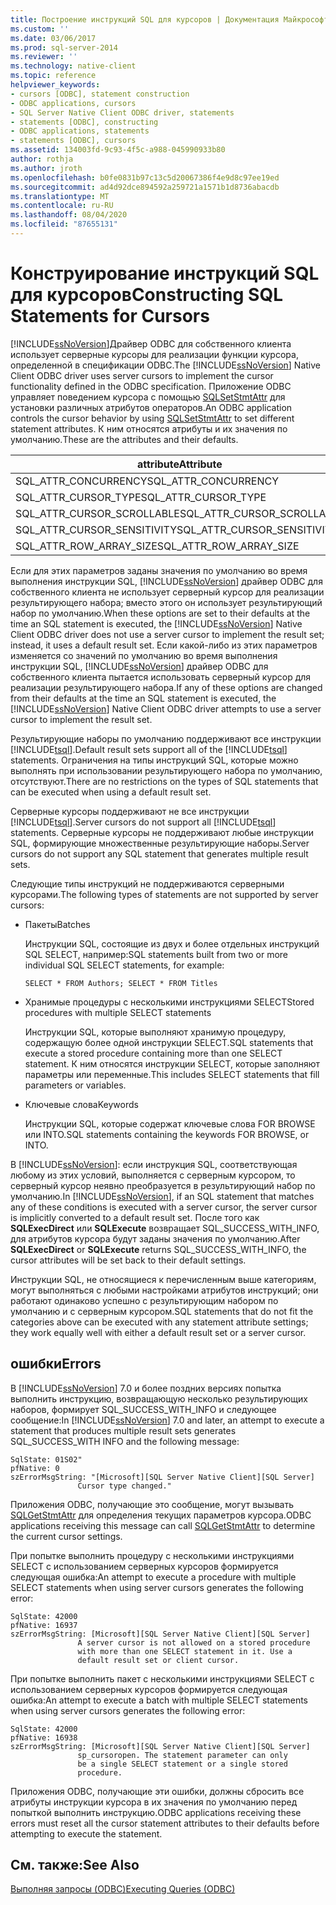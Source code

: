 ```yaml
---
title: Построение инструкций SQL для курсоров | Документация Майкрософт
ms.custom: ''
ms.date: 03/06/2017
ms.prod: sql-server-2014
ms.reviewer: ''
ms.technology: native-client
ms.topic: reference
helpviewer_keywords:
- cursors [ODBC], statement construction
- ODBC applications, cursors
- SQL Server Native Client ODBC driver, statements
- statements [ODBC], constructing
- ODBC applications, statements
- statements [ODBC], cursors
ms.assetid: 134003fd-9c93-4f5c-a988-045990933b80
author: rothja
ms.author: jroth
ms.openlocfilehash: b0fe0831b97c13c5d20067386f4e9d8c97ee19ed
ms.sourcegitcommit: ad4d92dce894592a259721a1571b1d8736abacdb
ms.translationtype: MT
ms.contentlocale: ru-RU
ms.lasthandoff: 08/04/2020
ms.locfileid: "87655131"
---
```

# <a name="constructing-sql-statements-for-cursors"></a><span data-ttu-id="e8d2c-102">Конструирование инструкций SQL для курсоров</span><span class="sxs-lookup"><span data-stu-id="e8d2c-102">Constructing SQL Statements for Cursors</span></span>
  <span data-ttu-id="e8d2c-103">[!INCLUDE[ssNoVersion](../../includes/ssnoversion-md.md)]Драйвер ODBC для собственного клиента использует серверные курсоры для реализации функции курсора, определенной в спецификации ODBC.</span><span class="sxs-lookup"><span data-stu-id="e8d2c-103">The [!INCLUDE[ssNoVersion](../../includes/ssnoversion-md.md)] Native Client ODBC driver uses server cursors to implement the cursor functionality defined in the ODBC specification.</span></span> <span data-ttu-id="e8d2c-104">Приложение ODBC управляет поведением курсора с помощью [SQLSetStmtAttr](../native-client-odbc-api/sqlsetstmtattr.md) для установки различных атрибутов операторов.</span><span class="sxs-lookup"><span data-stu-id="e8d2c-104">An ODBC application controls the cursor behavior by using [SQLSetStmtAttr](../native-client-odbc-api/sqlsetstmtattr.md) to set different statement attributes.</span></span> <span data-ttu-id="e8d2c-105">К ним относятся атрибуты и их значения по умолчанию.</span><span class="sxs-lookup"><span data-stu-id="e8d2c-105">These are the attributes and their defaults.</span></span>  
  
|<span data-ttu-id="e8d2c-106">attribute</span><span class="sxs-lookup"><span data-stu-id="e8d2c-106">Attribute</span></span>|<span data-ttu-id="e8d2c-107">По умолчанию</span><span class="sxs-lookup"><span data-stu-id="e8d2c-107">Default</span></span>|  
|---------------|-------------|  
|<span data-ttu-id="e8d2c-108">SQL_ATTR_CONCURRENCY</span><span class="sxs-lookup"><span data-stu-id="e8d2c-108">SQL_ATTR_CONCURRENCY</span></span>|<span data-ttu-id="e8d2c-109">SQL_CONCUR_READ_ONLY</span><span class="sxs-lookup"><span data-stu-id="e8d2c-109">SQL_CONCUR_READ_ONLY</span></span>|  
|<span data-ttu-id="e8d2c-110">SQL_ATTR_CURSOR_TYPE</span><span class="sxs-lookup"><span data-stu-id="e8d2c-110">SQL_ATTR_CURSOR_TYPE</span></span>|<span data-ttu-id="e8d2c-111">SQL_CURSOR_FORWARD_ONLY</span><span class="sxs-lookup"><span data-stu-id="e8d2c-111">SQL_CURSOR_FORWARD_ONLY</span></span>|  
|<span data-ttu-id="e8d2c-112">SQL_ATTR_CURSOR_SCROLLABLE</span><span class="sxs-lookup"><span data-stu-id="e8d2c-112">SQL_ATTR_CURSOR_SCROLLABLE</span></span>|<span data-ttu-id="e8d2c-113">SQL_NONSCROLLABLE</span><span class="sxs-lookup"><span data-stu-id="e8d2c-113">SQL_NONSCROLLABLE</span></span>|  
|<span data-ttu-id="e8d2c-114">SQL_ATTR_CURSOR_SENSITIVITY</span><span class="sxs-lookup"><span data-stu-id="e8d2c-114">SQL_ATTR_CURSOR_SENSITIVITY</span></span>|<span data-ttu-id="e8d2c-115">SQL_UNSPECIFIED</span><span class="sxs-lookup"><span data-stu-id="e8d2c-115">SQL_UNSPECIFIED</span></span>|  
|<span data-ttu-id="e8d2c-116">SQL_ATTR_ROW_ARRAY_SIZE</span><span class="sxs-lookup"><span data-stu-id="e8d2c-116">SQL_ATTR_ROW_ARRAY_SIZE</span></span>|<span data-ttu-id="e8d2c-117">1</span><span class="sxs-lookup"><span data-stu-id="e8d2c-117">1</span></span>|  
  
 <span data-ttu-id="e8d2c-118">Если для этих параметров заданы значения по умолчанию во время выполнения инструкции SQL, [!INCLUDE[ssNoVersion](../../includes/ssnoversion-md.md)] драйвер ODBC для собственного клиента не использует серверный курсор для реализации результирующего набора; вместо этого он использует результирующий набор по умолчанию.</span><span class="sxs-lookup"><span data-stu-id="e8d2c-118">When these options are set to their defaults at the time an SQL statement is executed, the [!INCLUDE[ssNoVersion](../../includes/ssnoversion-md.md)] Native Client ODBC driver does not use a server cursor to implement the result set; instead, it uses a default result set.</span></span> <span data-ttu-id="e8d2c-119">Если какой-либо из этих параметров изменяется со значений по умолчанию во время выполнения инструкции SQL, [!INCLUDE[ssNoVersion](../../includes/ssnoversion-md.md)] драйвер ODBC для собственного клиента пытается использовать серверный курсор для реализации результирующего набора.</span><span class="sxs-lookup"><span data-stu-id="e8d2c-119">If any of these options are changed from their defaults at the time an SQL statement is executed, the [!INCLUDE[ssNoVersion](../../includes/ssnoversion-md.md)] Native Client ODBC driver attempts to use a server cursor to implement the result set.</span></span>  
  
 <span data-ttu-id="e8d2c-120">Результирующие наборы по умолчанию поддерживают все инструкции [!INCLUDE[tsql](../../includes/tsql-md.md)].</span><span class="sxs-lookup"><span data-stu-id="e8d2c-120">Default result sets support all of the [!INCLUDE[tsql](../../includes/tsql-md.md)] statements.</span></span> <span data-ttu-id="e8d2c-121">Ограничения на типы инструкций SQL, которые можно выполнять при использовании результирующего набора по умолчанию, отсутствуют.</span><span class="sxs-lookup"><span data-stu-id="e8d2c-121">There are no restrictions on the types of SQL statements that can be executed when using a default result set.</span></span>  
  
 <span data-ttu-id="e8d2c-122">Серверные курсоры поддерживают не все инструкции [!INCLUDE[tsql](../../includes/tsql-md.md)].</span><span class="sxs-lookup"><span data-stu-id="e8d2c-122">Server cursors do not support all [!INCLUDE[tsql](../../includes/tsql-md.md)] statements.</span></span> <span data-ttu-id="e8d2c-123">Серверные курсоры не поддерживают любые инструкции SQL, формирующие множественные результирующие наборы.</span><span class="sxs-lookup"><span data-stu-id="e8d2c-123">Server cursors do not support any SQL statement that generates multiple result sets.</span></span>  
  
 <span data-ttu-id="e8d2c-124">Следующие типы инструкций не поддерживаются серверными курсорами.</span><span class="sxs-lookup"><span data-stu-id="e8d2c-124">The following types of statements are not supported by server cursors:</span></span>  
  
-   <span data-ttu-id="e8d2c-125">Пакеты</span><span class="sxs-lookup"><span data-stu-id="e8d2c-125">Batches</span></span>  
  
     <span data-ttu-id="e8d2c-126">Инструкции SQL, состоящие из двух и более отдельных инструкций SQL SELECT, например:</span><span class="sxs-lookup"><span data-stu-id="e8d2c-126">SQL statements built from two or more individual SQL SELECT statements, for example:</span></span>  
  
    ```  
    SELECT * FROM Authors; SELECT * FROM Titles  
    ```  
  
-   <span data-ttu-id="e8d2c-127">Хранимые процедуры с несколькими инструкциями SELECT</span><span class="sxs-lookup"><span data-stu-id="e8d2c-127">Stored procedures with multiple SELECT statements</span></span>  
  
     <span data-ttu-id="e8d2c-128">Инструкции SQL, которые выполняют хранимую процедуру, содержащую более одной инструкции SELECT.</span><span class="sxs-lookup"><span data-stu-id="e8d2c-128">SQL statements that execute a stored procedure containing more than one SELECT statement.</span></span> <span data-ttu-id="e8d2c-129">К ним относятся инструкции SELECT, которые заполняют параметры или переменные.</span><span class="sxs-lookup"><span data-stu-id="e8d2c-129">This includes SELECT statements that fill parameters or variables.</span></span>  
  
-   <span data-ttu-id="e8d2c-130">Ключевые слова</span><span class="sxs-lookup"><span data-stu-id="e8d2c-130">Keywords</span></span>  
  
     <span data-ttu-id="e8d2c-131">Инструкции SQL, которые содержат ключевые слова FOR BROWSE или INTO.</span><span class="sxs-lookup"><span data-stu-id="e8d2c-131">SQL statements containing the keywords FOR BROWSE, or INTO.</span></span>  
  
 <span data-ttu-id="e8d2c-132">В [!INCLUDE[ssNoVersion](../../includes/ssnoversion-md.md)]: если инструкция SQL, соответствующая любому из этих условий, выполняется с серверным курсором, то серверный курсор неявно преобразуется в результирующий набор по умолчанию.</span><span class="sxs-lookup"><span data-stu-id="e8d2c-132">In [!INCLUDE[ssNoVersion](../../includes/ssnoversion-md.md)], if an SQL statement that matches any of these conditions is executed with a server cursor, the server cursor is implicitly converted to a default result set.</span></span> <span data-ttu-id="e8d2c-133">После того как **SQLExecDirect** или **SQLExecute** возвращает SQL_SUCCESS_WITH_INFO, для атрибутов курсора будут заданы значения по умолчанию.</span><span class="sxs-lookup"><span data-stu-id="e8d2c-133">After **SQLExecDirect** or **SQLExecute** returns SQL_SUCCESS_WITH_INFO, the cursor attributes will be set back to their default settings.</span></span>  
  
 <span data-ttu-id="e8d2c-134">Инструкции SQL, не относящиеся к перечисленным выше категориям, могут выполняться с любыми настройками атрибутов инструкций; они работают одинаково успешно с результирующим набором по умолчанию и с серверным курсором.</span><span class="sxs-lookup"><span data-stu-id="e8d2c-134">SQL statements that do not fit the categories above can be executed with any statement attribute settings; they work equally well with either a default result set or a server cursor.</span></span>  
  
## <a name="errors"></a><span data-ttu-id="e8d2c-135">ошибки</span><span class="sxs-lookup"><span data-stu-id="e8d2c-135">Errors</span></span>  
 <span data-ttu-id="e8d2c-136">В [!INCLUDE[ssNoVersion](../../includes/ssnoversion-md.md)] 7.0 и более поздних версиях попытка выполнить инструкцию, возвращающую несколько результирующих наборов, формирует SQL_SUCCESS_WITH_INFO и следующее сообщение:</span><span class="sxs-lookup"><span data-stu-id="e8d2c-136">In [!INCLUDE[ssNoVersion](../../includes/ssnoversion-md.md)] 7.0 and later, an attempt to execute a statement that produces multiple result sets generates SQL_SUCCESS_WITH INFO and the following message:</span></span>  
  
```  
SqlState: 01S02"  
pfNative: 0  
szErrorMsgString: "[Microsoft][SQL Server Native Client][SQL Server]  
               Cursor type changed."  
```  
  
 <span data-ttu-id="e8d2c-137">Приложения ODBC, получающие это сообщение, могут вызывать [SQLGetStmtAttr](../native-client-odbc-api/sqlgetstmtattr.md) для определения текущих параметров курсора.</span><span class="sxs-lookup"><span data-stu-id="e8d2c-137">ODBC applications receiving this message can call [SQLGetStmtAttr](../native-client-odbc-api/sqlgetstmtattr.md) to determine the current cursor settings.</span></span>  
  
 <span data-ttu-id="e8d2c-138">При попытке выполнить процедуру с несколькими инструкциями SELECT с использованием серверных курсоров формируется следующая ошибка:</span><span class="sxs-lookup"><span data-stu-id="e8d2c-138">An attempt to execute a procedure with multiple SELECT statements when using server cursors generates the following error:</span></span>  
  
```  
SqlState: 42000  
pfNative: 16937  
szErrorMsgString: [Microsoft][SQL Server Native Client][SQL Server]  
               A server cursor is not allowed on a stored procedure  
               with more than one SELECT statement in it. Use a  
               default result set or client cursor.  
```  
  
 <span data-ttu-id="e8d2c-139">При попытке выполнить пакет с несколькими инструкциями SELECT с использованием серверных курсоров формируется следующая ошибка:</span><span class="sxs-lookup"><span data-stu-id="e8d2c-139">An attempt to execute a batch with multiple SELECT statements when using server cursors generates the following error:</span></span>  
  
```  
SqlState: 42000  
pfNative: 16938  
szErrorMsgString: [Microsoft][SQL Server Native Client][SQL Server]  
               sp_cursoropen. The statement parameter can only  
               be a single SELECT statement or a single stored   
               procedure.  
```  
  
 <span data-ttu-id="e8d2c-140">Приложения ODBC, получающие эти ошибки, должны сбросить все атрибуты инструкции курсора в их значения по умолчанию перед попыткой выполнить инструкцию.</span><span class="sxs-lookup"><span data-stu-id="e8d2c-140">ODBC applications receiving these errors must reset all the cursor statement attributes to their defaults before attempting to execute the statement.</span></span>  
  
## <a name="see-also"></a><span data-ttu-id="e8d2c-141">См. также:</span><span class="sxs-lookup"><span data-stu-id="e8d2c-141">See Also</span></span>  
 [<span data-ttu-id="e8d2c-142">Выполняя запросы &#40;ODBC&#41;</span><span class="sxs-lookup"><span data-stu-id="e8d2c-142">Executing Queries &#40;ODBC&#41;</span></span>](executing-queries-odbc.md)  
  
  
